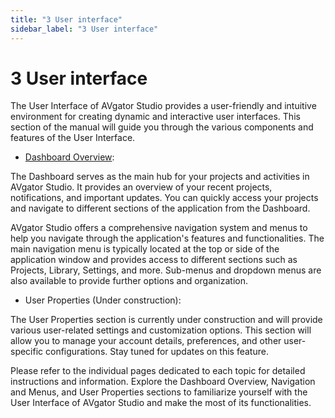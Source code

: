 ```yaml
---
title: "3 User interface"
sidebar_label: "3 User interface"
---
```


#  3 User interface 

The User Interface of AVgator Studio provides a user-friendly and
intuitive environment for creating dynamic and interactive user
interfaces. This section of the manual will guide you through the
various components and features of the User Interface.

-   [Dashboard Overview](dashboard.md):

The Dashboard serves as the main hub for your projects and activities in
AVgator Studio. It provides an overview of your recent projects,
notifications, and important updates. You can quickly access your
projects and navigate to different sections of the application from the
Dashboard.


AVgator Studio offers a comprehensive navigation system and menus to
help you navigate through the application's features and
functionalities. The main navigation menu is typically located at the
top or side of the application window and provides access to different
sections such as Projects, Library, Settings, and more. Sub-menus and
dropdown menus are also available to provide further options and
organization.

-   User Properties (Under construction):

The User Properties section is currently under construction and will
provide various user-related settings and customization options. This
section will allow you to manage your account details, preferences, and
other user-specific configurations. Stay tuned for updates on this
feature.

Please refer to the individual pages dedicated to each topic for
detailed instructions and information. Explore the Dashboard Overview,
Navigation and Menus, and User Properties sections to familiarize
yourself with the User Interface of AVgator Studio and make the most of
its functionalities.
